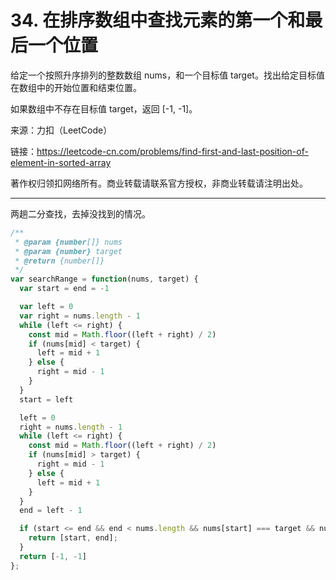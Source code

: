 # 34. 在排序数组中查找元素的第一个和最后一个位置

给定一个按照升序排列的整数数组 nums，和一个目标值 target。找出给定目标值在数组中的开始位置和结束位置。

如果数组中不存在目标值 target，返回 [-1, -1]。

来源：力扣（LeetCode）

链接：<https://leetcode-cn.com/problems/find-first-and-last-position-of-element-in-sorted-array>

著作权归领扣网络所有。商业转载请联系官方授权，非商业转载请注明出处。

---

两趟二分查找，去掉没找到的情况。

```js
/**
 * @param {number[]} nums
 * @param {number} target
 * @return {number[]}
 */
var searchRange = function(nums, target) {
  var start = end = -1

  var left = 0
  var right = nums.length - 1
  while (left <= right) {
    const mid = Math.floor((left + right) / 2)
    if (nums[mid] < target) {
      left = mid + 1
    } else {
      right = mid - 1
    }
  }
  start = left

  left = 0
  right = nums.length - 1
  while (left <= right) {
    const mid = Math.floor((left + right) / 2)
    if (nums[mid] > target) {
      right = mid - 1
    } else {
      left = mid + 1
    }
  }
  end = left - 1

  if (start <= end && end < nums.length && nums[start] === target && nums[end] === target) {
    return [start, end];
  }
  return [-1, -1]
};
```
